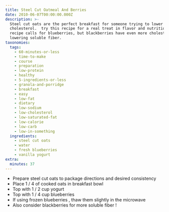 ```yaml
---
title: Steel Cut Oatmeal And Berries
date: 2010-06-07T00:00:00.000Z
description: >-
  Steel cut oats are the perfect breakfast for someone trying to lower his/her
  cholesterol.  try this recipe for a real treat in flavor and nutrition!  this
  recipe calls for blueberries, but blackberries have even more cholesterol
  lowering soluble fiber.
taxonomies:
  tags:
    - 60-minutes-or-less
    - time-to-make
    - course
    - preparation
    - low-protein
    - healthy
    - 5-ingredients-or-less
    - granola-and-porridge
    - breakfast
    - easy
    - low-fat
    - dietary
    - low-sodium
    - low-cholesterol
    - low-saturated-fat
    - low-calorie
    - low-carb
    - low-in-something
  ingredients:
    - steel cut oats
    - water
    - fresh blueberries
    - vanilla yogurt
extra:
  minutes: 37
---
```

 - Prepare steel cut oats to package directions and desired consistency
 - Place 1 / 4 of cooked oats in breakfast bowl
 - Top with 1 / 2 cup yogurt
 - Top with 1 / 4 cup blueberries
 - If using frozen blueberries , thaw them slightly in the microwave
 - Also consider blackberries for more soluble fiber !
